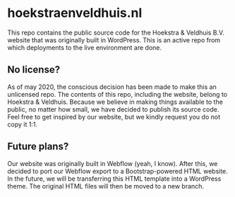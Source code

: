 # hoekstraenveldhuis.nl
This repo contains the public source code for the Hoekstra & Veldhuis B.V. website that was originally built in WordPress. This is an active repo from which deployments to the live environment are done.

## No license?
As of may 2020, the conscious decision has been made to make this an unlicensed repo. The contents of this repo, including the website, belong to Hoekstra & Veldhuis. Because we believe in making things available to the public, no matter how small, we have decided to publish its source code. Feel free to get inspired by our website, but we kindly request you do not copy it 1:1.

## Future plans?
Our website was originally built in Webflow (yeah, I know). After this, we decided to port our Webflow export to a Bootstrap-powered HTML website. In the future, we will be transferring this HTML template into a WordPress theme. The original HTML files will then be moved to a new branch.

